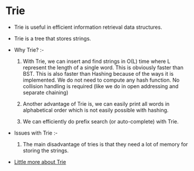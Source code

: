 # Trie
+ Trie is useful in efficient information retrieval data structures.
+ Trie is a tree that stores strings.

+ Why Trie? :-  
     1) With Trie, we can insert and find strings in O(L) time where L represent the length of a single word.
        This is obviously faster than BST. This is also faster than Hashing because of the ways it is implemented.
        We do not need to compute any hash function. No collision handling is required (like we do in open addressing and separate chaining)
        
     2) Another advantage of Trie is, we can easily print all words in alphabetical order which is not easily possible with hashing.
     3) We can efficiently do prefix search (or auto-complete) with Trie.

+ Issues with Trie :- 
    1) The main disadvantage of tries is that they need a lot of memory for storing the strings.

- [Little more about Trie](https://leetcode.com/discuss/general-discussion/1066206/introduction-to-trie)
